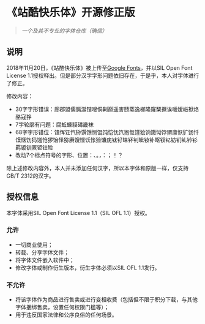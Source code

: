 # 《站酷快乐体》开源修正版

> *一个及其不专业的字体仓库（确信）*

## 说明

2018年11月20日，《站酷快乐体》被上传至[Google Fonts](https://fonts.google.com/specimen/ZCOOL+KuaiLe?subset=chinese-simplified)，并以SIL Open Font License 1.1授权释出。但是部分汉字字形问题依旧存在，于是乎，本人对字体进行了修正。

修改内容：
- 30字字形错误：廊郡盟儒膈涎锴嗖恫劓巅遥害赜蒸逸榔隆窿榘撅诶嗳嫒嵫袱烙酪寇狰
- 7字轮廓有问题：腐蚯螓貘碡畿袜
- 68字字形错位：馇恽饪忾狲馔馀恻馄饨恺怃饩狍怄馑狯饷馓恸饽猬廪恹犷饧忏馍惬饬犸馐怆猡饴怿猕赓馊悭饫怅猃馕庑钛钌睐钚钊眦钕钋眍钗钇钫钔钆钤钐羁钣钏罴钜钍睑
- 改动7个标点符号的字形、位置：、。，：；！？

除上述修改内容外，本人并未添加任何汉字，所以本字体和原版一样，仅支持GB/T 2312的汉字。

## 授权信息

本字体采用SIL Open Font License 1.1（SIL OFL 1.1）授权。

### 允许
- 一切商业使用；
- 转载、分享字体文件；
- 将字体文件嵌入软件中；
- 修改字体或制作衍生版本，衍生字体必须以SIL OFL 1.1发行。

### 不允许
- 将该字体作为商品进行售卖或进行变相收费（包括但不限于积分下载，与其他字体捆绑售卖，设置任何权限门槛等）；
- 用于违反国家法律和公序良俗的任何场景。
